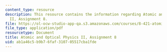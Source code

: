 ```yaml
---
content_type: resource
description: This resource contains the information regarding Atomic and Optical Physics
  II, Assignment 8.
file: https://ol-ocw-studio-app-qa.s3.amazonaws.com/courses/8-421-atomic-and-optical-physics-i-spring-2014/ab1a46c5b9b76faf310705517cba1fde_MIT8_421S14_homeWork8.pdf
file_type: application/pdf
resourcetype: Document
title: Atomic and Optical Physics II, Assignment 8
uid: ab1a46c5-b9b7-6faf-3107-05517cba1fde
---
```

